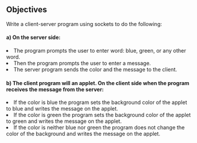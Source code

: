 ## Objectives

Write a client-server program using sockets to do the following:

#### a) On the server side: 
<li>The program prompts the user to enter word: blue, green, or any other word.</li>
<li>Then the program prompts the user to enter a message.</li>
<li>The server program sends the color and the message to the client. </li>

#### b) The client program will an applet. On the client side when the program receives the message from the server:
<li>If the color is blue the program sets the background color of the applet to blue and writes the message on the applet.</li>
<li>If the color is green the program sets the background color of the applet to green and writes the message on the applet.</li>
<li>If the color is neither blue nor green the program does not change the color of the background and writes the message on the applet.</li>

